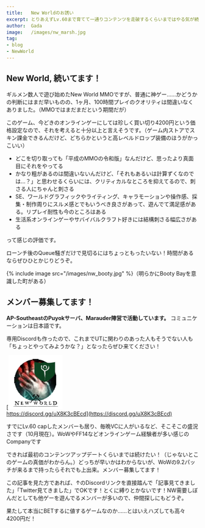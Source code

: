 ```yaml
---
title:   New Worldのお誘い
excerpt: とりあえずLv.60まで育てて一通りコンテンツを走破するくらいまではやる気が続きそうだ！買い切り4200円でこのクオリティなら十分以上！！
author:  Gada
image:   /images/nw_marsh.jpg
tag:
- blog
- NewWorld
---
```


## New World, 続いてます！

ギルメン数人で遊び始めたNew World MMOですが、普通に神ゲー……かどうかの判断にはまだ早いものの、1ヶ月、100時間プレイのクオリティは間違いなくありました。（MMOではまだまだという期間だが）

このゲーム、今どきのオンラインゲーにしては珍しく買い切り4200円という価格設定なので、それを考えると十分以上と言えそうです。（ゲーム内ストアでスキン課金できるんだけど、どちらかというと高レベルドロップ装備のほうがかっこいい）

* どこを切り取っても「平成のMMOの令和版」なんだけど、思ったより真面目にそれをやってる
* かなり粗があるのは間違いないんだけど、「それもあるいは計算ずくなのでは…？」と思わせるくらいには、クリティカルなところを抑えてるので、刺さる人にちゃんと刺さる
* SE、ワールドグラフィックやライティング、キャラモーションや操作感、採集・制作周りにスルメ感とでもいうべき良さがあって、遊んでて満足感がある。リプレイ耐性も今のところはある
* 生活系オンラインゲーやサバイバルクラフト好きには結構刺さる幅広さがある

って感じの評価です。

ローンチ後のQueue騒ぎだけで見切るにはちょっともったいない！時間があるならぜひひとかじりどうぞ。

{% include image src="/images/nw_booty.jpg" %}（明らかにBooty Bayを意識した町がある）

## メンバー募集してます！

**AP-SoutheastのPuyokサーバ、Marauder陣営で活動しています。** コミュニケーションは日本語です。

専用Discordも作ったので、これまでUTに関わりのあった人もそうでない人も「ちょっとやってみようかな？」となったらぜひ来てください！

[![](/images/ut_nw.png)<br/>https://discord.gg/uX8K3cBEcd](https://discord.gg/uX8K3cBEcd)

すでにLv.60 capしたメンバーも居り、毎晩VCに人がいるなど、そこそこの盛況さです（10月現在）。WoWやFF14などオンラインゲーム経験者が多い感じのCompanyです

できれば最初のコンテンツアップデートくらいまでは続けたい！（じゃないとこのゲームの真価がわからん。）どっちが早いかはわからないが、WoWの9.2パッチが来るまで持ったらそれでも上出来。メンバー募集してます！

この記事を見た方であれば、↑のDiscordリンクを直接踏んで「記事見てきました」「Twitter見てきました」でOKです！とくに縛りとかないです！NW需要しぼんだとしても他ゲーを遊んでるメンバーが多いので、仲間探しにもどうぞ。

果たして本当にBETするに値するゲームなのか……とはいえハズしても高々4200円だ！
